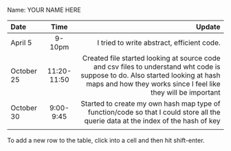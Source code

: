 Name: YOUR NAME HERE

| Date       |    Time     |                                                                                                                                                                                           Update |
|:-----------|:-----------:|-------------------------------------------------------------------------------------------------------------------------------------------------------------------------------------------------:|
| April 5    |   9-10pm    |                                                                                                                                                       I tried to write abstract, efficient code. |
| October 25 | 11:20-11:50 | Created file started looking at source code and csv files to understand wht code is suppose to do. Also started looking at hash maps and how they works since I feel like they will be important |
| October 30 |  9:00-9:45  |                                                                Started to create my own hash map type of function/code so that I could store all the querie data at the index of the hash of key |
|            |             |                                                                                                                                                                                                  |


To add a new row to the table, click into a cell and then hit shift-enter.